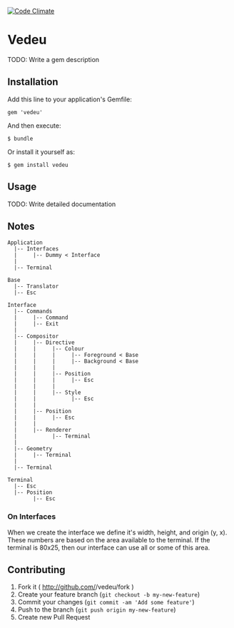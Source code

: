 [![Code Climate](https://codeclimate.com/github/gavinlaking/vedeu.png)](https://codeclimate.com/github/gavinlaking/vedeu)

# Vedeu

TODO: Write a gem description

## Installation

Add this line to your application's Gemfile:

    gem 'vedeu'

And then execute:

    $ bundle

Or install it yourself as:

    $ gem install vedeu

## Usage

TODO: Write detailed documentation

## Notes

    Application
      |-- Interfaces
      |     |-- Dummy < Interface
      |
      |-- Terminal

    Base
      |-- Translator
      |-- Esc

    Interface
      |-- Commands
      |     |-- Command
      |     |-- Exit
      |
      |-- Compositor
      |     |-- Directive
      |     |     |-- Colour
      |     |     |     |-- Foreground < Base
      |     |     |     |-- Background < Base
      |     |     |
      |     |     |-- Position
      |     |     |     |-- Esc
      |     |     |
      |     |     |-- Style
      |     |           |-- Esc
      |     |
      |     |-- Position
      |     |     |-- Esc
      |     |
      |     |-- Renderer
      |           |-- Terminal
      |
      |-- Geometry
      |     |-- Terminal
      |
      |-- Terminal

    Terminal
      |-- Esc
      |-- Position
            |-- Esc

### On Interfaces

When we create the interface we define it's width, height, and origin (y, x).
These numbers are based on the area available to the terminal. If the terminal is 80x25, then our interface can use all or some of this area.


## Contributing

1. Fork it ( http://github.com/<my-github-username>/vedeu/fork )
2. Create your feature branch (`git checkout -b my-new-feature`)
3. Commit your changes (`git commit -am 'Add some feature'`)
4. Push to the branch (`git push origin my-new-feature`)
5. Create new Pull Request
